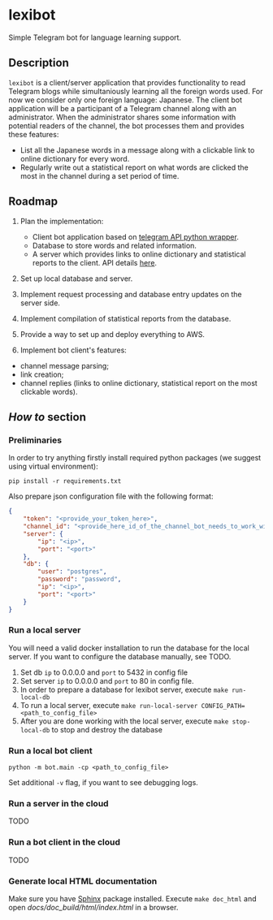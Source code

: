 # lexibot

Simple Telegram bot for language learning support.

## Description

`lexibot` is a client/server application that provides functionality to read Telegram blogs while simultaniously learning all the foreign words used.
For now we consider only one foreign language: Japanese.
The client bot application will be a participant of a Telegram channel along with an administrator.
When the administrator shares some information with potential readers of the channel, the bot processes them and provides these features:
* List all the Japanese words in a message along with a clickable link to online dictionary for every word.
* Regularly write out a statistical report on what words are clicked the most in the channel during a set period of time.

## Roadmap

1. Plan the implementation:
    - Client bot application based on [telegram API python wrapper](https://github.com/python-telegram-bot/python-telegram-bot).
    - Database to store words and related information.
    - A server which provides links to online dictionary and statistical reports to the client.
      API details [here](docs/api_description.md).

2. Set up local database and server.

3. Implement request processing and database entry updates on the server side.

4. Implement compilation of statistical reports from the database.

5. Provide a way to set up and deploy everything to AWS.

6. Implement bot client's features:
- channel message parsing;
- link creation;
- channel replies (links to online dictionary, statistical report on the most clickable words).

## _How to_ section

### Preliminaries

In order to try anything firstly install
required python packages (we suggest using virtual environment):
```shell script
pip install -r requirements.txt
```
Also prepare json configuration file with the following format:
```json
{
    "token": "<provide_your_token_here>",
    "channel_id": "<provide_here_id_of_the_channel_bot_needs_to_work_with>",
    "server": {
        "ip": "<ip>",
        "port": "<port>"
    },
    "db": {
        "user": "postgres",
        "password": "password",
        "ip": "<ip>",
        "port": "<port>"
    }
}
```


### Run a local server

You will need a valid docker installation to run the database for the local server. If you want to configure the
database manually, see TODO.

1. Set db `ip` to 0.0.0.0 and `port` to 5432 in config file 
1. Set server `ip` to 0.0.0.0 and `port` to 80 in config file.
1. In order to prepare a database for lexibot server, execute `make run-local-db`
1. To run a local server, execute `make run-local-server CONFIG_PATH=<path_to_config_file>`
1. After you are done working with the local server, execute `make stop-local-db` to stop and destroy the database

### Run a local bot client

```
python -m bot.main -cp <path_to_config_file>
```
Set additional `-v` flag, if you want to see debugging logs.

### Run a server in the cloud

TODO

### Run a bot client in the cloud

TODO

### Generate local HTML documentation

Make sure you have [Sphinx](https://www.sphinx-doc.org) package installed.
Execute `make doc_html` and open _docs/doc_build/html/index.html_
in a browser.
